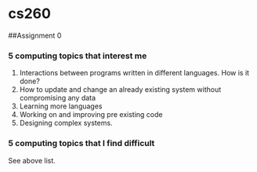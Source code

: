 # cs260

##Assignment 0

### 5 computing topics that interest me
1. Interactions between programs written in different languages. How is it done?
2. How to update and change an already existing system without compromising any data
3. Learning more languages
4. Working on and improving pre existing code
5. Designing complex systems. 

### 5 computing topics that I find difficult
See above list.
